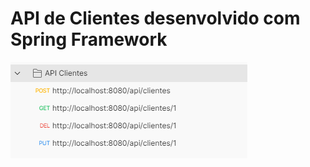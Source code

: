 # API de Clientes desenvolvido com Spring Framework

![img](https://github.com/adcavalcant/api-clientes-spring/blob/main/postman.png)
